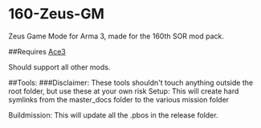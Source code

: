 # 160-Zeus-GM
Zeus Game Mode for Arma 3, made for the 160th SOR mod pack.

##Requires
[Ace3](https://github.com/acemod/ACE3)

Should support all other mods.

##Tools:
###Disclaimer: These tools shouldn't touch anything outside the root folder, but use these at your own risk
Setup: This will create hard symlinks from the master_docs folder to the various mission folder  

Buildmission: This will update all the .pbos in the release folder. 
